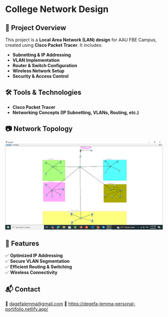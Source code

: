 # College Network Design

## 📌 Project Overview  
This project is a **Local Area Network (LAN) design** for AAU FBE Campus, created using **Cisco Packet Tracer**. It includes:  
- **Subnetting & IP Addressing**  
- **VLAN Implementation**  
- **Router & Switch Configuration**  
- **Wireless Network Setup**  
- **Security & Access Control**  

## 🛠 Tools & Technologies  
- **Cisco Packet Tracer**  
- **Networking Concepts (IP Subnetting, VLANs, Routing, etc.)**  

## 📷 Network Topology   
![Network Diagram](networkingpicture.png)

## 🚀 Features  
✅ **Optimized IP Addressing**  
✅ **Secure VLAN Segmentation**  
✅ **Efficient Routing & Switching**  
✅ **Wireless Connectivity**   

## 📬 Contact  
📧 dagefalemma@gmail.com
🔗 https://degefa-lemma-personal-portifolio.netlify.app/

